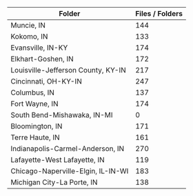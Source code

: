 | Folder                             |   Files / Folders |
|------------------------------------|-------------------|
| Muncie, IN                         |               144 |
| Kokomo, IN                         |               133 |
| Evansville, IN-KY                  |               174 |
| Elkhart-Goshen, IN                 |               172 |
| Louisville-Jefferson County, KY-IN |               217 |
| Cincinnati, OH-KY-IN               |               247 |
| Columbus, IN                       |               137 |
| Fort Wayne, IN                     |               174 |
| South Bend-Mishawaka, IN-MI        |                 0 |
| Bloomington, IN                    |               171 |
| Terre Haute, IN                    |               161 |
| Indianapolis-Carmel-Anderson, IN   |               270 |
| Lafayette-West Lafayette, IN       |               119 |
| Chicago-Naperville-Elgin, IL-IN-WI |               183 |
| Michigan City-La Porte, IN         |               138 |